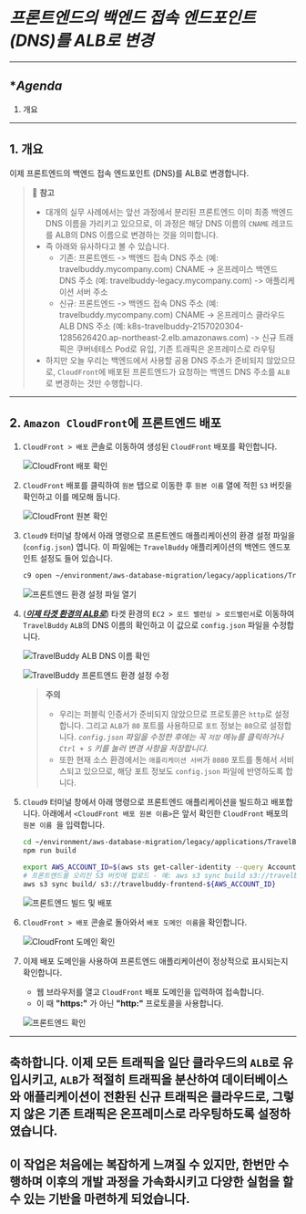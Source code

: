# ***프론트엔드의 백엔드 접속 엔드포인트 (DNS)를 ALB로 변경***

---

## **Agenda*
1. 개요

---

## **1. 개요**

이제 프론트엔드의 백엔드 접속 엔드포인트 (DNS)를 ALB로 변경합니다.

> 📌 **참고**<br>
> * 대개의 실무 사례에서는 앞선 과정에서 분리된 프론트엔드 이미 최종 백엔드 DNS 이름을 가리키고 있으므로, 이 과정은 해당 DNS 이름의 ```CNAME``` 레코드를 ALB의 DNS 이름으로 변경하는 것을 의미합니다.<br>
> * 즉 아래와 유사하다고 볼 수 있습니다.
>   * 기존: 프론트엔드 -> 백엔드 접속 DNS 주소 (예: travelbuddy.mycompany.com) CNAME -> 온프레미스 백엔드 DNS 주소 (예: travelbuddy-legacy.mycompany.com) -> 애플리케이션 서버 주소
>   * 신규: 프론트엔드 -> 백엔드 접속 DNS 주소 (예: travelbuddy.mycompany.com) CNAME -> 온프레미스 클라우드 ALB DNS 주소 (예: k8s-travelbuddy-2157020304-1285626420.ap-northeast-2.elb.amazonaws.com) -> 신규 트래픽은 쿠버네테스 Pod로 유입, 기존 트래픽은 온프레미스로 라우팅
> * 하지만 오늘 우리는 백엔드에서 사용할 공용 DNS 주소가 준비되지 않았으므로, ```CloudFront```에 배포된 프론트엔드가 요청하는 백엔드 DNS 주소를 ```ALB```로 변경하는 것만 수행합니다.

---

## **2. ```Amazon CloudFront```에 프론트엔드 배포**

1. ```CloudFront > 배포``` 콘솔로 이동하여 생성된 ```CloudFront``` 배포를 확인합니다.

   ![CloudFront 배포 확인](../../images/cloudfront-distribution.png)

2. ```CloudFront``` 배포를 클릭하여 ```원본``` 탭으로 이동한 후 ```원본 이름``` 열에 적힌 ```S3``` 버킷을 확인하고 이를 메모해 둡니다.

   ![CloudFront 원본 확인](../../images/cloudfront-origin.png)

3. ```Cloud9``` 터미널 창에서 아래 명령으로 프론트엔드 애플리케이션의 환경 설정 파일을 (```config.json```) 엽니다. 이 파일에는 ```TravelBuddy``` 애플리케이션의 백엔드 엔드포인트 설정도 들어 있습니다.

    ```bash
    c9 open ~/environment/aws-database-migration/legacy/applications/TravelBuddy/ui/src/config.json
    ```

   ![프론트엔드 환경 설정 파일 열기](../../images/frontend-config-open.png)

4. (<u>***이제 타겟 환경의 ALB로***</u>) 타겟 환경의 ```EC2 > 로드 밸런싱 > 로드밸런서```로 이동하여 ```TravelBuddy``` ```ALB```의 DNS 이름의 확인하고 이 값으로 ```config.json``` 파일을 수정합니다.

   ![TravelBuddy ALB DNS 이름 확인](../../images/travelbuddy-target-alb-dns.png)

   ![TravelBuddy 프론트엔드 환경 설정 수정](../../images/frontend-config-edit-target-alb.png)

   > **주의**<br>
   > * 우리는 퍼블릭 인증서가 준비되지 않았으므로 프로토콜은 ```http```로 설정합니다. 그리고 ```ALB```가 ```80``` 포트를 사용하므로 ```포트``` 정보는 ```80```으로 설정합니다.
   > *```config.json``` 파일을 수정한 후에는 꼭 ```저장``` 메뉴를 클릭하거나 ```Ctrl + S``` 키를 눌러 변경 사항을 저장합니다.*
   > * 또한 현재 소스 환경에서는 ```애플리케이션 서버```가 ```8080``` 포트를 통해서 서비스되고 있으므로, 해당 포트 정보도 ```config.json``` 파일에 반영하도록 합니다.

5. ```Cloud9``` 터미널 창에서 아래 명령으로 프론트엔드 애플리케이션을 빌드하고 배포합니다. 아래에서 ```<CloudFront 배포 원본 이름>```은 앞서 확인한 ```CloudFront``` 배포의 ```원본 이름 ```을 입력합니다.

    ```bash
    cd ~/environment/aws-database-migration/legacy/applications/TravelBuddy/ui
    npm run build
    ```

    ```bash
    export AWS_ACCOUNT_ID=$(aws sts get-caller-identity --query Account --output=text) && echo $AWS_ACCOUNT_ID
    # 프론트엔드를 오리진 S3 버킷에 업로드 - 예: aws s3 sync build s3://travelbuddy-frontend-537682470830
    aws s3 sync build/ s3://travelbuddy-frontend-${AWS_ACCOUNT_ID}
    ```

   ![프론트엔드 빌드 및 배포](../../images/frontend-build-deploy.png)

6. ```CloudFront > 배포``` 콘솔로 돌아와서 ```배포 도메인 이름```을 확인합니다.

   ![CloudFront 도메인 확인](../../images/cloudfront-domain.png)

7. 이제 배포 도메인을 사용하여 프론트엔드 애플리케이션이 정상적으로 표시되는지 확인합니다.
    * 웹 브라우저를 열고 ```CloudFront``` 배포 도메인을 입력하여 접속합니다.
    * 이 때 **"https:"** 가 아닌 **"http:"** 프로토콜을 사용합니다.

   ![프론트엔드 확인](../../images/frontend-verify.png)

---

## 축하합니다. 이제 모든 트래픽을 일단 클라우드의 ```ALB```로 유입시키고, ```ALB```가 적절히 트래픽을 분산하여 데이터베이스와 애플리케이션이 전환된 신규 트래픽은 클라우드로, 그렇지 않은 기존 트래픽은 온프레미스로 라우팅하도록 설정하였습니다.

## 이 작업은 처음에는 복잡하게 느껴질 수 있지만, 한번만 수행하며 이후의 개발 과정을 가속화시키고 다양한 실험을 할 수 있는 기반을 마련하게 되었습니다.
